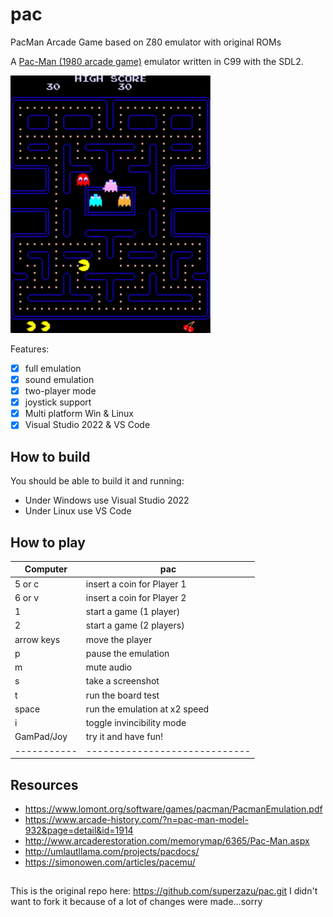 # pac
 PacMan Arcade Game based on Z80 emulator with original ROMs

A [Pac-Man (1980 arcade game)](https://en.wikipedia.org/wiki/Pac-Man) emulator written in C99 with the SDL2.

![pac demo gif](demo.gif)

Features:

- [x] full emulation
- [x] sound emulation
- [x] two-player mode
- [x] joystick support
- [x] Multi platform Win & Linux
- [X] Visual Studio 2022 & VS Code

## How to build

You should be able to build it and running:

- Under Windows use Visual Studio 2022
- Under Linux use VS Code

## How to play

| Computer    | pac                           |
| ----------- | ----------------------------- |
| 5 or c      | insert a coin for Player 1    |
| 6 or v      | insert a coin for Player 2    |
| 1           | start a game (1 player)       |
| 2           | start a game (2 players)      |
| arrow keys  | move the player               |
| p           | pause the emulation           |
| m           | mute audio                    |
| s           | take a screenshot             |
| t           | run the board test            |
| space       | run the emulation at x2 speed |
| i           | toggle invincibility mode     |
| GamPad/Joy  | try it and have fun!          |
| ----------- | ----------------------------- |

## Resources

- https://www.lomont.org/software/games/pacman/PacmanEmulation.pdf
- https://www.arcade-history.com/?n=pac-man-model-932&page=detail&id=1914
- http://www.arcaderestoration.com/memorymap/6365/Pac-Man.aspx
- http://umlautllama.com/projects/pacdocs/
- https://simonowen.com/articles/pacemu/

## 
This is the original repo here: https://github.com/superzazu/pac.git
I didn't want to fork it because of a lot of changes were made...sorry
